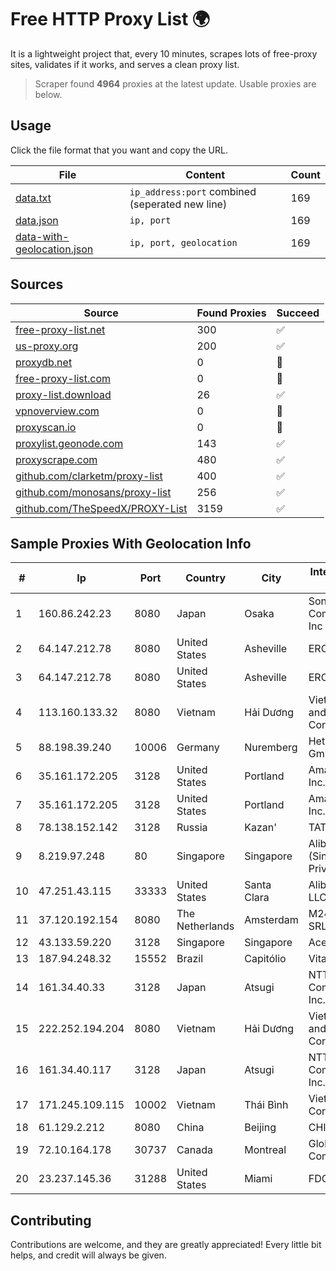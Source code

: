 
# Free HTTP Proxy List 🌍

It is a lightweight project that, every 10 minutes, scrapes lots of free-proxy sites, validates if it works, and serves a clean proxy list.


> Scraper found **4964** proxies at the latest update. Usable proxies are below.

## Usage

Click the file format that you want and copy the URL.


|File|Content|Count|
|----|-------|-----|
|[data.txt](https://raw.githubusercontent.com/themiralay/Proxy-List-World/master/data.txt)|`ip_address:port` combined (seperated new line)|169|
|[data.json](https://raw.githubusercontent.com/themiralay/Proxy-List-World/master/data.json)|`ip, port`|169|
|[data-with-geolocation.json](https://raw.githubusercontent.com/themiralay/Proxy-List-World/master/data-with-geolocation.json)|`ip, port, geolocation`|169|

## Sources

|Source|Found Proxies|Succeed|
|------|-------------|-------|
|[free-proxy-list.net](https://free-proxy-list.net)|300|✅|
|[us-proxy.org](https://www.us-proxy.org)|200|✅|
|[proxydb.net](http://proxydb.net)|0|🚫|
|[free-proxy-list.com](https://free-proxy-list.com/?page=&port=&type%5B%5D=http&type%5B%5D=https&up_time=0&search=Search)|0|🚫|
|[proxy-list.download](https://www.proxy-list.download/HTTP)|26|✅|
|[vpnoverview.com](https://vpnoverview.com/privacy/anonymous-browsing/free-proxy-servers)|0|🚫|
|[proxyscan.io](https://www.proxyscan.io)|0|🚫|
|[proxylist.geonode.com](https://proxylist.geonode.com/api/proxy-list?limit=300&page=1&sort_by=lastChecked&sort_type=desc&protocols=http,https)|143|✅|
|[proxyscrape.com](https://api.proxyscrape.com/v2/?request=displayproxies&protocol=http&timeout=10000&country=all&ssl=all&anonymity=all)|480|✅|
|[github.com/clarketm/proxy-list](https://raw.githubusercontent.com/clarketm/proxy-list/master/proxy-list-raw.txt)|400|✅|
|[github.com/monosans/proxy-list](https://raw.githubusercontent.com/monosans/proxy-list/main/proxies/http.txt)|256|✅|
|[github.com/TheSpeedX/PROXY-List](https://raw.githubusercontent.com/TheSpeedX/PROXY-List/master/http.txt)|3159|✅|


## Sample Proxies With Geolocation Info

|#|Ip|Port|Country|City|Internet Service Provider|
|-|--|----|-------|----|-------------------------|
|1|160.86.242.23|8080|Japan|Osaka|Sony Network Communications Inc|
|2|64.147.212.78|8080|United States|Asheville|ERC Broadband|
|3|64.147.212.78|8080|United States|Asheville|ERC Broadband|
|4|113.160.133.32|8080|Vietnam|Hải Dương|VietNam Post and Telecom Corporation|
|5|88.198.39.240|10006|Germany|Nuremberg|Hetzner Online GmbH|
|6|35.161.172.205|3128|United States|Portland|Amazon.com, Inc.|
|7|35.161.172.205|3128|United States|Portland|Amazon.com, Inc.|
|8|78.138.152.142|3128|Russia|Kazan'|TATTELECOM|
|9|8.219.97.248|80|Singapore|Singapore|Alibaba Cloud (Singapore) Private Limited|
|10|47.251.43.115|33333|United States|Santa Clara|Alibaba Cloud LLC|
|11|37.120.192.154|8080|The Netherlands|Amsterdam|M247 Europe SRL|
|12|43.133.59.220|3128|Singapore|Singapore|Aceville Pte.ltd|
|13|187.94.248.32|15552|Brazil|Capitólio|Vital NET|
|14|161.34.40.33|3128|Japan|Atsugi|NTT PC Communications, Inc.|
|15|222.252.194.204|8080|Vietnam|Hải Dương|VietNam Post and Telecom Corporation|
|16|161.34.40.117|3128|Japan|Atsugi|NTT PC Communications, Inc.|
|17|171.245.109.115|10002|Vietnam|Thái Bình|Viettel Corporation|
|18|61.129.2.212|8080|China|Beijing|CHINANET|
|19|72.10.164.178|30737|Canada|Montreal|GloboTech Communications|
|20|23.237.145.36|31288|United States|Miami|FDCservers.net|



## Contributing

Contributions are welcome, and they are greatly appreciated! Every
little bit helps, and credit will always be given.

